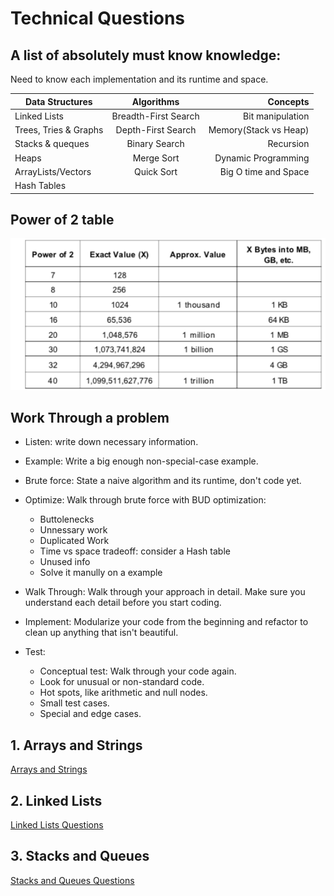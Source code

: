 # Technical Questions

## A list of absolutely must know knowledge:

Need to know each implementation and its runtime and space.

| Data Structures       |      Algorithms      |              Concepts |
| --------------------- | :------------------: | --------------------: |
| Linked Lists          | Breadth-First Search |      Bit manipulation |
| Trees, Tries & Graphs |  Depth-First Search  | Memory(Stack vs Heap) |
| Stacks & queques      |    Binary Search     |             Recursion |
| Heaps                 |      Merge Sort      |   Dynamic Programming |
| ArrayLists/Vectors    |      Quick Sort      |  Big O time and Space |
| Hash Tables           |                      |                       |


## Power of 2 table

![](img/powerof2.png)

## Work Through a problem

+ Listen: write down necessary information.
+ Example: Write a big enough non-special-case example.
+ Brute force: State a naive algorithm and its runtime, don't code yet.
+ Optimize: Walk through brute force with BUD optimization:

    + Buttolenecks
    + Unnessary work
    + Duplicated Work
    + Time vs space tradeoff: consider a Hash table
    + Unused info
    + Solve it manully on a example

+ Walk Through: Walk through your approach in detail. Make sure you understand each detail before you start coding.
+ Implement: Modularize your code from the beginning and refactor to clean up anything that isn't beautiful.
+ Test: 

    + Conceptual test: Walk through your code again.
    + Look for unusual or non-standard code.
    + Hot spots, like arithmetic and null nodes.
    + Small test cases.
    + Special and edge cases.


## 1. Arrays and Strings

[Arrays and Strings](1.ArraysandStrings.md)

## 2. Linked Lists

[Linked Lists Questions](2.LinkedList.md)

## 3. Stacks and Queues

[Stacks and Queues Questions](3.StacksQueues.md)